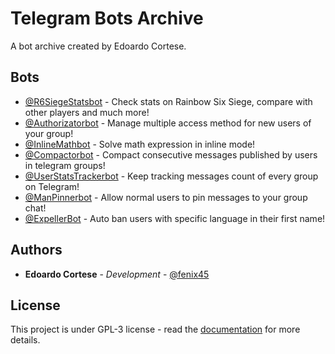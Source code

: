 # Telegram Bots Archive

A bot archive created by Edoardo Cortese.

## Bots

* [@R6SiegeStatsbot](http://telegram.me/r6siegestatsbot) - Check stats on Rainbow Six Siege, compare with other players and much more!
* [@Authorizatorbot](http://telegram.me/authorizatorbot) - Manage multiple access method for new users of your group!
* [@InlineMathbot](http://telegram.me/inlinemathbot) - Solve math expression in inline mode!
* [@Compactorbot](http://telegram.me/compactorbot) - Compact consecutive messages published by users in telegram groups!
* [@UserStatsTrackerbot](http://telegram.me/userstatstrackerbot) - Keep tracking messages count of every group on Telegram!
* [@ManPinnerbot](http://telegram.me/manpinnerbot) - Allow normal users to pin messages to your group chat!
* [@ExpellerBot](http://telegram.me/expellerbot) - Auto ban users with specific language in their first name!

## Authors

* **Edoardo Cortese** - *Development* - [@fenix45](http://telegram.me/fenix45)

## License

This project is under GPL-3 license - read the [documentation](https://www.gnu.org/licenses/gpl-3.0.en.html) for more details.
